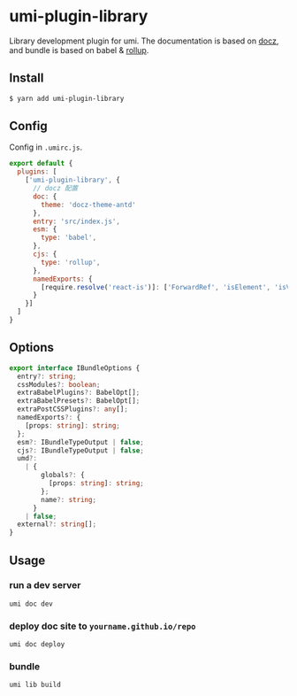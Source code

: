 # umi-plugin-library

Library development plugin for umi. The documentation is based on [docz](https://github.com/pedronauck/docz), and bundle is based on babel & [rollup](http://rollupjs.org/).

## Install

```bash
$ yarn add umi-plugin-library
```

## Config

Config in `.umirc.js`.

```js
export default {
  plugins: [
    ['umi-plugin-library', {
      // docz 配置
      doc: {
        theme: 'docz-theme-antd'
      },
      entry: 'src/index.js',
      esm: {
        type: 'babel',
      },
      cjs: {
        type: 'rollup',
      },
      namedExports: {
        [require.resolve('react-is')]: ['ForwardRef', 'isElement', 'isValidElementType']
      }
    }]
  ]
}
```

## Options

```typescript
export interface IBundleOptions {
  entry?: string;
  cssModules?: boolean;
  extraBabelPlugins?: BabelOpt[];
  extraBabelPresets?: BabelOpt[];
  extraPostCSSPlugins?: any[];
  namedExports?: {
    [props: string]: string;
  };
  esm?: IBundleTypeOutput | false;
  cjs?: IBundleTypeOutput | false;
  umd?:
    | {
        globals?: {
          [props: string]: string;
        };
        name?: string;
      }
    | false;
  external?: string[];
}
```

## Usage

### run a dev server

`umi doc dev`

### deploy doc site to `yourname.github.io/repo`

`umi doc deploy`

### bundle

`umi lib build`
